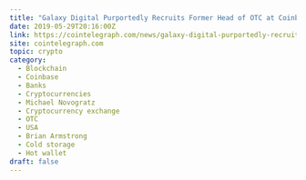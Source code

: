 ```yaml
---
title: "Galaxy Digital Purportedly Recruits Former Head of OTC at Coinbase"
date: 2019-05-29T20:16:00Z
link: https://cointelegraph.com/news/galaxy-digital-purportedly-recruits-former-head-of-otc-at-coinbase?utm_medium=RSS&utm_source=hune
site: cointelegraph.com
topic: crypto
category:
  - Blockchain
  - Coinbase
  - Banks
  - Cryptocurrencies
  - Michael Novogratz
  - Cryptocurrency exchange
  - OTC
  - USA
  - Brian Armstrong
  - Cold storage
  - Hot wallet
draft: false
---
```

